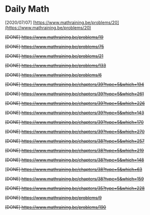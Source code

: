 # Daily Math

\[2020/07/07\] [https://www.mathraining.be/problems/20](https://www.mathraining.be/problems/20)

~~\[DONE\] https://www.mathraining.be/problems/19~~

~~\[DONE\] https://www.mathraining.be/problems/75~~

~~\[DONE\] https://www.mathraining.be/problems/21~~

~~\[DONE\] https://www.mathraining.be/problems/133~~

~~\[DONE\] https://www.mathraining.be/problems/6~~

~~\[DONE\] https://www.mathraining.be/chapters/39?type=5&which=194~~

~~\[DONE\] https://www.mathraining.be/chapters/39?type=5&which=261~~

~~\[DONE\] https://www.mathraining.be/chapters/39?type=5&which=226~~

~~\[DONE\] https://www.mathraining.be/chapters/39?type=5&which=143~~

~~\[DONE\] https://www.mathraining.be/chapters/39?type=5&which=170~~

~~\[DONE\] https://www.mathraining.be/chapters/39?type=5&which=270~~

~~\[DONE\] https://www.mathraining.be/chapters/38?type=5&which=257~~

~~\[DONE\] https://www.mathraining.be/chapters/38?type=5&which=219~~

~~\[DONE\] https://www.mathraining.be/chapters/38?type=5&which=148~~

\[~~DONE\] https://www.mathraining.be/chapters/38?type=5&which=63~~

~~\[DONE\] https://www.mathraining.be/chapters/38?type=5&which=159~~

~~\[DONE\] https://www.mathraining.be/chapters/35?type=5&which=228~~

~~\[DONE\] https://www.mathraining.be/problems/9~~

~~\[DONE\] https://www.mathraining.be/problems/190~~

